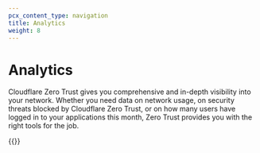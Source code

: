 ```yaml
---
pcx_content_type: navigation
title: Analytics
weight: 8
---
```


# Analytics

Cloudflare Zero Trust gives you comprehensive and in-depth visibility into your network. Whether you need data on network usage, on security threats blocked by Cloudflare Zero Trust, or on how many users have logged in to your applications this month, Zero Trust provides you with the right tools for the job.

{{<directory-listing>}}
